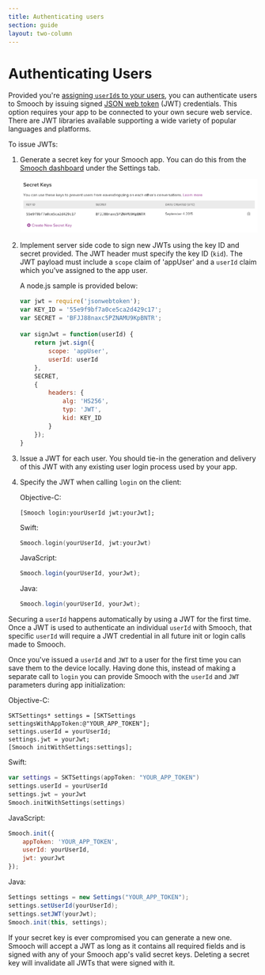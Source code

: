 ```yaml
---
title: Authenticating users
section: guide
layout: two-column
---
```


# Authenticating Users


Provided you're [assigning `userId`s to your users](/guide/multi-client-users/), you can authenticate users to Smooch by issuing signed [JSON web token](http://jwt.io) (JWT) credentials. This option requires your app to be connected to your own secure web service. There are JWT libraries available supporting a wide variety of popular languages and platforms.

To issue JWTs:

1. Generate a secret key for your Smooch app. You can do this from the [Smooch dashboard](https://app.smooch.io) under the Settings tab.

    ![Secret Keys](/images/secret_keys.png)

1. Implement server side code to sign new JWTs using the key ID and secret provided. The JWT header must specify the key ID (`kid`). The JWT payload must include a `scope` claim of 'appUser' and a `userId` claim which you've assigned to the app user.

    A node.js sample is provided below:

    ```javascript
    var jwt = require('jsonwebtoken');
    var KEY_ID = '55e9f9bf7a0ce5ca2d429c17';
    var SECRET = 'BFJJ88naxc5PZNAMU9KpBNTR';

    var signJwt = function(userId) {
        return jwt.sign({
            scope: 'appUser',
            userId: userId
        },
        SECRET,
        {
            headers: {
                alg: 'HS256',
                typ: 'JWT',
                kid: KEY_ID
            }
        });
    }
    ```

1. Issue a JWT for each user. You should tie-in the generation and delivery of this JWT with any existing user login process used by your app.

1. Specify the JWT when calling `login` on the client:


    Objective-C:
    ```objective_c
    [Smooch login:yourUserId jwt:yourJwt];
    ```

    Swift:
    ```swift
    Smooch.login(yourUserId, jwt:yourJwt)
    ```

    JavaScript:
    ```javascript
    Smooch.login(yourUserId, yourJwt);
    ```

    Java:
    ```java
    Smooch.login(yourUserId, yourJwt);
    ```

Securing a `userId` happens automatically by using a JWT for the first time. Once a JWT is used to authenticate an individual `userId` with Smooch, that specific `userId` will require a JWT credential in all future init or login calls made to Smooch.

Once you've issued a `userId` and `JWT` to a user for the first time you can save them to the device locally. Having done this, instead of making a separate call to `login` you can provide Smooch with the `userId` and `JWT` parameters during app initialization:

Objective-C:
```objective_c
SKTSettings* settings = [SKTSettings settingsWithAppToken:@"YOUR_APP_TOKEN"];
settings.userId = yourUserId;
settings.jwt = yourJwt;
[Smooch initWithSettings:settings];
```

Swift:
```swift
var settings = SKTSettings(appToken: "YOUR_APP_TOKEN")
settings.userId = yourUserId
settings.jwt = yourJwt
Smooch.initWithSettings(settings)
```

JavaScript:
```javascript
Smooch.init({
    appToken: 'YOUR_APP_TOKEN',
    userId: yourUserId,
    jwt: yourJwt
});
```

Java:
```java
Settings settings = new Settings("YOUR_APP_TOKEN");
settings.setUserId(yourUserId);
settings.setJWT(yourJwt);
Smooch.init(this, settings);
```

<aside class="warning">
If your secret key is ever compromised you can generate a new one. Smooch will accept a JWT as long as it contains all required fields and is signed with any of your Smooch app's valid secret keys. Deleting a secret key will invalidate all JWTs that were signed with it.
</aside>
